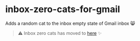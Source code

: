 # inbox-zero-cats-for-gmail
Adds a random cat to the inbox empty state of Gmail inbox 😸

> ⚠️ Inbox zero cats has moved to [here](https://github.com/Mordech/mordech-projects) ✨

